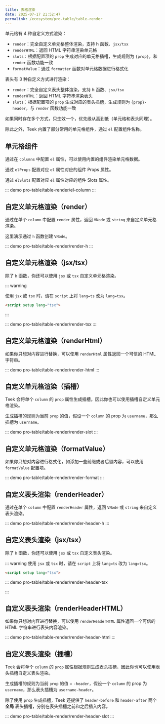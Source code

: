 ```yaml
---
title: 表格渲染
date: 2025-07-17 21:52:47
permalink: /ecosystem/pro-table/table-render
---
```


单元格有 4 种自定义方式渲染：

- `render`：完全自定义单元格整体渲染，支持 h 函数、`jsx/tsx`
- `renderHTML`：返回 HTML 字符串渲染单元格
- `slots`：根据配置项的 `prop` 生成对应的单元格插槽，生成规则为 `{prop}`，和 `render` 函数功能一致
- `formatValue`：通过 `formatter` 函数对单元格数据进行格式化

表头有 3 种自定义方式进行渲染：

- `render`：完全自定义表头整体渲染，支持 h 函数、`jsx/tsx`
- `renderHTML`：返回 HTML 字符串渲染表头
- `slots`：根据配置项的 `prop` 生成对应的表头插槽，生成规则为 `{prop}-header`，与 `render` 函数功能一致

如果同时存在多个方式，只生效一个，优先级从高到低（单元格和表头同理）。

除此之外，Teek 内置了部分常用的单元格组件，通过 `el` 配置组件名称。

## 单元格组件

通过在 `columns` 中配置 `el` 属性，可以使用内置的组件渲染单元格数据。

通过 `elProps` 配置对应 `el` 属性对应的组件 Props 属性。

通过 `elSlots` 配置对应 `el` 属性对应的组件 Slots 属性。

::: demo
pro-table/table-render/el-column
:::

## 自定义单元格渲染（render）

通过在单个 `column` 中配置 `render` 属性，返回 `VNode` 或 `string` 来自定义单元格渲染。

这里演示通过 `h` 函数创建 `VNode`。

::: demo
pro-table/table-render/render-h
:::

## 自定义单元格渲染（jsx/tsx）

除了 `h` 函数，你还可以使用 `jsx` 或 `tsx` 自定义单元格渲染。

::: warning

使用 `jsx` 或 `tsx` 时，请在 `script` 上将 `lang=ts` 改为 `lang=tsx`。

```html
<script setup lang="tsx">
```

:::

::: demo
pro-table/table-render/render-tsx
:::

## 自定义单元格渲染（renderHtml）

如果你只想对内容进行替换，可以使用 `renderHtml` 属性返回一个可信的 HTML 字符串。

::: demo
pro-table/table-render/render-html
:::

## 自定义单元格渲染（插槽）

Teek 会将单个 `column` 的 `prop` 属性生成插槽，因此你也可以使用插槽自定义单元格渲染。

生成插槽的规则为当前 `prop` 的值，假设一个 `column` 的 prop 为 `username`，那么插槽为 `username`。

::: demo
pro-table/table-render/render-slot
:::

## 自定义单元格渲染（formatValue）

如果你只想对内容进行格式化，如添加一些前缀或者后缀内容，可以使用 `formatValue` 配置项。

::: demo
pro-table/table-render/render-format
:::

## 自定义表头渲染（renderHeader）

通过在单个 `column` 中配置 `renderHeader` 属性，返回 `VNode` 或 `string` 来自定义表头渲染。

::: demo
pro-table/table-render/render-header-h
:::

## 自定义表头渲染（jsx/tsx）

除了 `h` 函数，你还可以使用 `jsx` 或 `tsx` 自定义表头渲染。

::: warning
使用 `jsx` 或 `tsx` 时，请在 `script` 上将 `lang=ts` 改为 `lang=tsx`。

```html
<script setup lang="tsx">
```

::: demo
pro-table/table-render/render-header-tsx

:::

## 自定义表头渲染（renderHeaderHTML）

如果你只想对内容进行替换，可以使用 `renderHeaderHTML` 属性返回一个可信的 HTML 字符串进行表头内容渲染。

::: demo
pro-table/table-render/render-header-html
:::

## 自定义表头渲染（插槽）

Teek 会将单个 `column` 的 `prop` 属性根据规则生成表头插槽，因此你也可以使用表头插槽自定义表头渲染。

生成插槽的规则为当前 `prop` 的值 + `-header`，假设一个 `column` 的 prop 为 `username`，那么表头插槽为 `username-header`。

除了使用 `prop` 生成插槽，Teek 还提供了 `header-before` 和 `header-after` 两个 **全局** 表头插槽，分别在表头插槽之前和之后插入内容。

::: demo
pro-table/table-render/render-header-slot
:::
